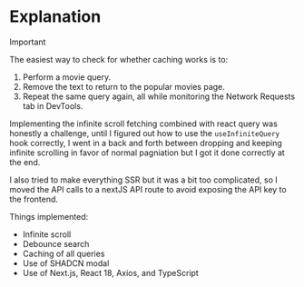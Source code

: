 # Explanation

> [!IMPORTANT]
> The easiest way to check for whether caching works is to:
>
> 1.  Perform a movie query.
> 2.  Remove the text to return to the popular movies page.
> 3.  Repeat the same query again, all while monitoring the Network Requests tab in DevTools.

Implementing the infinite scroll fetching combined with react query was honestly a challenge, until I figured out how to use the `useInfiniteQuery` hook correctly, I went in a back and forth between dropping and keeping infinite scrolling in favor of normal pagniation but I got it done correctly at the end.

I also tried to make everything SSR but it was a bit too complicated, so I moved the API calls to a nextJS API route to avoid exposing the API key to the frontend.

Things implemented:

- Infinite scroll
- Debounce search
- Caching of all queries
- Use of SHADCN modal
- Use of Next.js, React 18, Axios, and TypeScript
